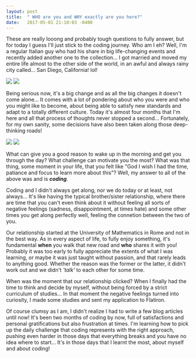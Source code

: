 ```yaml
---
layout: post
title:  " WHO are you and WHY exactly are you here?"
date:   2017-05-01 21:10:03 -0400
---
```




These are really looong and probably tough questions to fully answer, but for today I guess I'll just stick to the 
coding journey. Who am I eh? Well, I'm a regular Italian guy who had his share in big life-changing events and recently added another one to the collection... I got married and moved my entire life almost to the other side of the world, in an awful and always rainy city called... San Diego, California! lol!





![](https://cdn.trolleytours.com/wp-content/uploads/2016/06/san-diego-balboa-park.jpg)     ![](http://i.imgur.com/0BuA47h.jpg)  

Being serious now, it's a big change and as all the big changes it doesn't come alone... It comes with a lot of pondering 
about who you were and who you might like to become, about being able to satisfy new standards and adapt to a totally 
different culture. Today it's almost four months that I'm here and all that process of thoughts never stopped a second... 
Fortunately, for my own sanity, some decisions have also been taken along those deep-thinking roads!

![](http://whatsmypersonality.com/images2/thinker.gif)                                    ![](https://media.tenor.co/images/1e3bc5bcb252962bb4e5f075e973f116/tenor.gif)








What can give you a good reason to wake up in the morning and get you through the day? What challenge can motivate you 
the most? What was that thing, some moment in your life, that you felt like "God I wish I had the time, patiance and focus to 
learn more about this"? Well, my answer to all of the above was and is ***coding***.

Coding and I didn't always get along, nor we do today or at least, not always...
It's like having the typical brother/sister relationship, where there are time that you can't even think about it without feeling all 
sorts of negative feelings (sadness, disappointment, at times hate) and some other times you get along perfectly well, feeling 
the connetion between the two of you. 

Our relationship started at the University of Mathematics in Rome and not in the best way. As in every aspect of life, to fully 
enjoy something, it's fundamental **when** you walk that new road and **who** shares it with you! Probably it was too early 
to fully appreciate the extents of what I was learning, or maybe it was just taught without passion, and that rarely leads to 
anything good. Whether the reason was the former or the latter, it didn't work out and we didn't *'talk'* to each other for some 
time.

When was the moment that our relationship clicked? When I finally had the time to think and decide by myself, without being 
forced by a strict curriculum of studies... In that moment the negative feelings turned into curiosity, I made some studies and 
sent my application to Flatiron.

Of course clumsy as I am, I didn't realize I had to write a few blog articles until now! It's been two months of coding by now, 
full of satisfactions and personal gratifications but also frustration at times.
I'm learning how to pick up the daily challenge that coding represents with the right approach, pushing even harder in those 
days that everything breaks and you have no idea where to start... It's in those days that I learnt the most, about myself and 
about coding!
